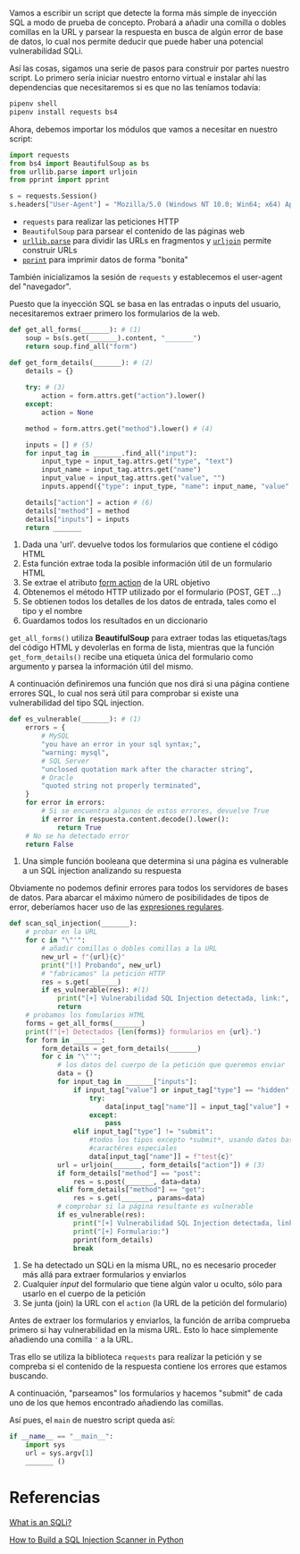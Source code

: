 Vamos a escribir un script que detecte la forma más simple de inyección SQL a modo de prueba de concepto. Probará a añadir una comilla o dobles comillas en la URL y parsear la respuesta en busca de algún error de base de datos, lo cual nos permite deducir que puede haber una potencial vulnerabilidad SQLi.

Así las cosas, sigamos una serie de pasos para construir por partes nuestro script. Lo primero sería iniciar nuestro entorno virtual e instalar ahí las dependencias que necesitaremos si es que no las teníamos todavía:

```sh
pipenv shell
pipenv install requests bs4
```

Ahora, debemos importar los módulos que vamos a necesitar en nuestro script:

```py
import requests
from bs4 import BeautifulSoup as bs
from urllib.parse import urljoin
from pprint import pprint

s = requests.Session()
s.headers["User-Agent"] = "Mozilla/5.0 (Windows NT 10.0; Win64; x64) AppleWebKit/537.36 (KHTML, like Gecko) Chrome/83.0.4103.106 Safari/537.36"
```

+ `requests` para realizar las peticiones HTTP
+ `BeautifulSoup` para parsear el contenido de las páginas web
+ [`urllib.parse`](https://rico-schmidt.name/pymotw-3/urllib.parse/index.html) para dividir las URLs en fragmentos y [`urljoin`](https://docs.python.org/es/3/library/urllib.parse.html#urllib.parse.urljoin) permite construir URLs
+ [`pprint`](https://docs.python.org/es/3/library/pprint.html) para imprimir datos de forma "bonita"

También inicializamos la sesión de `requests` y establecemos el user-agent del "navegador".

Puesto que la inyección SQL se basa en las entradas o inputs del usuario, necesitaremos extraer primero los formularios de la web. 

```python
def get_all_forms(_______): # (1)
    soup = bs(s.get(_______).content, "_______")
    return soup.find_all("form")

def get_form_details(_______): # (2)    
    details = {}
       
    try: # (3)
        action = form.attrs.get("action").lower()
    except:
        action = None

    method = form.attrs.get("method").lower() # (4)

    inputs = [] # (5)
    for input_tag in _______.find_all("input"):
        input_type = input_tag.attrs.get("type", "text")
        input_name = input_tag.attrs.get("name")
        input_value = input_tag.attrs.get("value", "")
        inputs.append({"type": input_type, "name": input_name, "value": input_value})

    details["action"] = action # (6)
    details["method"] = method
    details["inputs"] = inputs
    return _______
```

1. Dada una 'url'. devuelve todos los formularios  que contiene el código HTML
2. Esta función extrae toda la posible información útil de un formulario HTML
3. Se extrae el atributo [form action](https://www.w3schools.com/tags/att_form_action.asp) de la URL objetivo
4. Obtenemos el método HTTP utilizado por el formulario (POST, GET ...)
5. Se obtienen todos los detalles de los datos de entrada, tales como el tipo y el nombre
6. Guardamos todos los resultados en un diccionario

`get_all_forms()` utiliza **BeautifulSoup** para extraer todas las etiquetas/tags del código HTML y devolerlas en forma de lista, mientras que la función `get_form_details()` recibe una etiqueta única del formulario como argumento y parsea la información útil del mismo.

A continuación definiremos una función que nos dirá si una página contiene errores SQL, lo cual nos será útil para comprobar si existe una vulnerabilidad del tipo SQL injection.


```python
def es_vulnerable(_______): # (1)
    errors = { 
        # MySQL
        "you have an error in your sql syntax;",
        "warning: mysql",
        # SQL Server
        "unclosed quotation mark after the character string",
        # Oracle
        "quoted string not properly terminated",
    }
    for error in errors: 
        # Si se encuentra algunos de estos errores, devuelve True
        if error in respuesta.content.decode().lower():
            return True
    # No se ha detectado error
    return False
```

1. Una simple función booleana que determina si una página es vulnerable a un SQL injection analizando su respuesta
   
Obviamente no podemos definir errores para todos los servidores de bases de datos. Para abarcar el máximo número de posibilidades de tipos de error, deberíamos hacer uso de las [expresiones regulares](https://www.adictosaltrabajo.com/2015/01/29/regexsam/).

```python
def scan_sql_injection(_______):
    # probar en la URL
    for c in "\"'":
        # añadir comillas o dobles comillas a la URL
        new_url = f"{url}{c}"
        print("[!] Probando", new_url)
        # "fabricamos" la petición HTTP
        res = s.get(_______)
        if es_vulnerable(res): #(1)
            print("[+] Vulnerabilidad SQL Injection detectada, link:", _______)
            return
    # probamos los fomularios HTML
    forms = get_all_forms(_______)
    print(f"[+] Detectados {len(forms)} formularios en {url}.")
    for form in _______:
        form_details = get_form_details(_______)
        for c in "\"'":
            # los datos del cuerpo de la petición que queremos enviar
            data = {}
            for input_tag in _______["inputs"]:
                if input_tag["value"] or input_tag["type"] == "hidden": # (2)
                    try:
                        data[input_tag["name"]] = input_tag["value"] + c
                    except:
                        pass
                elif input_tag["type"] != "submit":
                    #todos los tipos excepto *submit*, usando datos basura como 
                    #caractéres especiales
                    data[input_tag["name"]] = f"test{c}"
            url = urljoin(_______, form_details["action"]) # (3)
            if form_details["method"] == "post":
                res = s.post(_______, data=data)
            elif form_details["method"] == "get":
                res = s.get(_______, params=data)
            # comprobar si la página resultante es vulnerable
            if es_vulnerable(res):
                print("[+] Vulnerabilidad SQL Injection detectada, link", url)
                print("[+] Formulario:")
                pprint(form_details)
                break   
```

1. Se ha detectado un SQLi en la misma URL, no es necesario proceder más allá para extraer formularios y enviarlos
2. Cualquier *input* del formulario que tiene algún valor u oculto, sólo para usarlo en el cuerpo de la petición
3.  Se junta (join) la URL con el `action` (la URL de la petición del formulario)
   
Antes de extraer los formularios y enviarlos, la función de arriba comprueba primero si hay vulnerabilidad en la misma URL. Esto lo hace simplemente añadiendo una comilla `'` a la URL.

Tras ello se utiliza la biblioteca `requests` para realizar la petición y se compreba si el contenido de la respuesta contiene los errores que estamos buscando.

A continuación, "parseamos" los formularios y hacemos "submit" de cada uno de los que hemos encontrado añadiendo las comillas.

Así pues, el `main` de nuestro script queda así:

```python
if __name__ == "__main__":
    import sys
    url = sys.argv[1]
    _______ ()
```




# Referencias

[What is an SQLi?](https://portswigger.net/web-security/sql-injection)

[How to Build a SQL Injection Scanner in Python](https://www.thepythoncode.com/article/sql-injection-vulnerability-detector-in-python)

